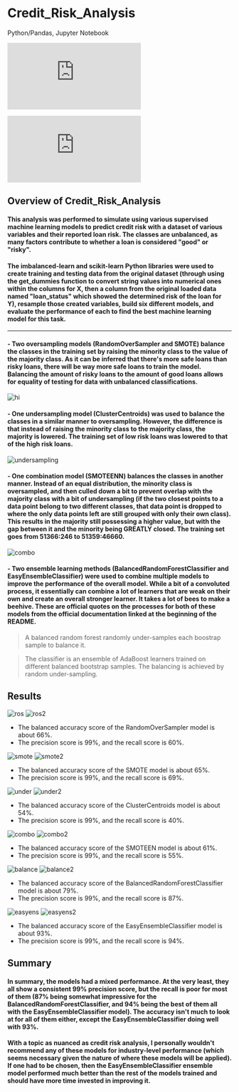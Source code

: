 # Credit_Risk_Analysis
Python/Pandas, Jupyter Notebook

![Balanced Random Classifier Documentation](https://imbalanced-learn.org/stable/references/generated/imblearn.ensemble.BalancedRandomForestClassifier.html)

![Easy Ensemble Classifier Documentation](https://imbalanced-learn.org/stable/references/generated/imblearn.ensemble.EasyEnsembleClassifier.html)

## Overview of Credit_Risk_Analysis
#### This analysis was performed to simulate using various supervised machine learning models to predict credit risk with a dataset of various variables and their reported loan risk. The classes are unbalanced, as many factors contribute to whether a loan is considered "good" or "risky". 

#### The imbalanced-learn and scikit-learn Python libraries were used to create training and testing data from the original dataset (through using the get_dummies function to convert string values into numerical ones within the columns for X, then a column from the original loaded data named "loan_status" which showed the determined risk of the loan for Y), resample those created variables, build six different models, and evaluate the performance of each to find the best machine learning model for this task. 

<hr>

#### - Two oversampling models (RandomOverSampler and SMOTE) balance the classes in the training set by raising the minority class to the value of the majority class. As it can be inferred that there's more safe loans than risky loans, there will be way more safe loans to train the model. Balancing the amount of risky loans to the amount of good loans allows for equality of testing for data with unbalanced classifications. 

![hi](https://i.gyazo.com/1ec39f33320e9b31d995b796687dcc01.png)

#### - One undersampling model (ClusterCentroids) was used to balance the classes in a similar manner to oversampling. However, the difference is that instead of raising the minority class to the majority class, the majority is lowered. The training set of low risk loans was lowered to that of the high risk loans.

![undersampling](https://i.gyazo.com/3ec16b76181f5bddf57e7f777fe505fa.png)

#### - One combination model (SMOTEENN) balances the classes in another manner. Instead of an equal distribution, the minority class is oversampled, and then culled down a bit to prevent overlap with the majority class with a bit of undersampling (if the two closest points to a data point belong to two different classes, that data point is dropped to where the only data points left are still grouped with only their own class). This results in the majority still possessing a higher value, but with the gap between it and the minority being GREATLY closed. The training set goes from 51366:246 to 51359:46660.

![combo](https://i.gyazo.com/82ba8d1d122f8b3ff7161f87cd0a9ddc.png)

#### - Two ensemble learning methods (BalancedRandomForestClassifier and EasyEnsembleClassifier) were used to combine multiple models to improve the performance of the overall model. While a bit of a convoluted process, it essentially can combine a lot of learners that are weak on their own and create an overall stronger learner. It takes a lot of bees to make a beehive. These are official quotes on the processes for both of these models from the official documentation linked at the beginning of the README.
> A balanced random forest randomly under-samples each boostrap sample to balance it.

> The classifier is an ensemble of AdaBoost learners trained on different balanced bootstrap samples. The balancing is achieved by random under-sampling. 

## Results 

![ros](https://i.gyazo.com/5a39f4435151cecc0672ef68d6967ba5.png)
![ros2](https://i.gyazo.com/976ac5e2608861630394b8aeb141b21b.png)
- The balanced accuracy score of the RandomOverSampler model is about 66%.
- The precision score is 99%, and the recall score is 60%.

![smote](https://i.gyazo.com/c14c3143e82f111753497b30e6b9ccf3.png)
![smote2](https://i.gyazo.com/6a4b049f5367bf660d1de2aed72d74f9.png)
- The balanced accuracy score of the SMOTE model is about 65%.
- The precision score is 99%, and the recall score is 69%.
 
![under](https://i.gyazo.com/ead7175ef6cc73f9d406926a2984e751.png)
![under2](https://i.gyazo.com/2a4aa783477913894d133ba848daa5a0.png)
- The balanced accuracy score of the ClusterCentroids model is about 54%.
- The precision score is 99%, and the recall score is 40%.

![combo](https://i.gyazo.com/93ede561244c1b92aa06115f986e4f1f.png)
![combo2](https://i.gyazo.com/1117ccd1fc7346c67665fd06bf8e8358.png)
- The balanced accuracy score of the SMOTEEN model is about 61%.
- The precision score is 99%, and the recall score is 55%.

![balance](https://i.gyazo.com/9246f5e2d772c8c2f749df5f4114052e.png)
![balance2](https://i.gyazo.com/0423a10f369a2fd4a53dc8ab1fe440a9.png)
- The balanced accuracy score of the BalancedRandomForestClassifier model is about 79%.
- The precision score is 99%, and the recall score is 87%.

![easyens](https://i.gyazo.com/48ffa693285f2a1af0b20bbcaf1333cf.png)
![easyens2](https://i.gyazo.com/01e2045f7da6cfbc1b5bbdb8f6a1b5f2.png)
- The balanced accuracy score of the EasyEnsembleClassifier model is about 93%.
- The precision score is 99%, and the recall score is 94%.

## Summary

#### In summary, the models had a mixed performance. At the very least, they all show a consistent 99% precision score, but the recall is poor for most of them (87% being somewhat impressive for the BalancedRandomForestClassifier, and 94% being the best of them all with the EasyEnsembleClassifier model). The accuracy isn't much to look at for all of them either, except the EasyEnsembleClassifier doing well with 93%.

#### With a topic as nuanced as credit risk analysis, I personally wouldn't recommend any of these models for industry-level performance (which seems necessary given the nature of where these models will be applied). If one had to be chosen, then the EasyEnsembleClassifier ensemble model performed much better than the rest of the models trained and should have more time invested in improving it. 
